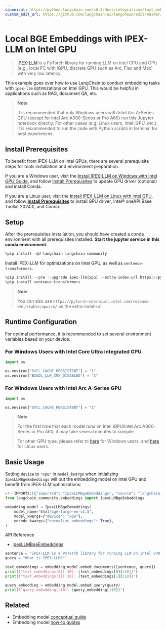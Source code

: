 ```yaml
---
canonical: https://python.langchain.com/v0.2/docs/integrations/text_embedding/ipex_llm_gpu/
custom_edit_url: https://github.com/langchain-ai/langchain/edit/master/docs/docs/integrations/text_embedding/ipex_llm_gpu.ipynb
---
```


# Local BGE Embeddings with IPEX-LLM on Intel GPU

> [IPEX-LLM](https://github.com/intel-analytics/ipex-llm) is a PyTorch library for running LLM on Intel CPU and GPU (e.g., local PC with iGPU, discrete GPU such as Arc, Flex and Max) with very low latency.

This example goes over how to use LangChain to conduct embedding tasks with `ipex-llm` optimizations on Intel GPU. This would be helpful in applications such as RAG, document QA, etc.

> **Note**
> 
> It is recommended that only Windows users with Intel Arc A-Series GPU (except for Intel Arc A300-Series or Pro A60) run this Jupyter notebook directly. For other cases (e.g. Linux users, Intel iGPU, etc.), it is recommended to run the code with Python scripts in terminal for best experiences.

## Install Prerequisites
To benefit from IPEX-LLM on Intel GPUs, there are several prerequisite steps for tools installation and environment preparation.

If you are a Windows user, visit the [Install IPEX-LLM on Windows with Intel GPU Guide](https://ipex-llm.readthedocs.io/en/latest/doc/LLM/Quickstart/install_windows_gpu.html), and follow [Install Prerequisites](https://ipex-llm.readthedocs.io/en/latest/doc/LLM/Quickstart/install_windows_gpu.html#install-prerequisites) to update GPU driver (optional) and install Conda.

If you are a Linux user, visit the [Install IPEX-LLM on Linux with Intel GPU](https://ipex-llm.readthedocs.io/en/latest/doc/LLM/Quickstart/install_linux_gpu.html), and follow [**Install Prerequisites**](https://ipex-llm.readthedocs.io/en/latest/doc/LLM/Quickstart/install_linux_gpu.html#install-prerequisites) to install GPU driver, Intel® oneAPI Base Toolkit 2024.0, and Conda.

## Setup

After the prerequisites installation, you should have created a conda environment with all prerequisites installed. **Start the jupyter service in this conda environment**:

```python
%pip install -qU langchain langchain-community
```

Install IPEX-LLM for optimizations on Intel GPU, as well as `sentence-transformers`.

```python
%pip install --pre --upgrade ipex-llm[xpu] --extra-index-url https://pytorch-extension.intel.com/release-whl/stable/xpu/us/
%pip install sentence-transformers
```

> **Note**
> 
> You can also use `https://pytorch-extension.intel.com/release-whl/stable/xpu/cn/` as the extra-indel-url.

## Runtime Configuration

For optimal performance, it is recommended to set several environment variables based on your device:

### For Windows Users with Intel Core Ultra integrated GPU

```python
import os

os.environ["SYCL_CACHE_PERSISTENT"] = "1"
os.environ["BIGDL_LLM_XMX_DISABLED"] = "1"
```

### For Windows Users with Intel Arc A-Series GPU

```python
import os

os.environ["SYCL_CACHE_PERSISTENT"] = "1"
```

> **Note**
> 
> For the first time that each model runs on Intel iGPU/Intel Arc A300-Series or Pro A60, it may take several minutes to compile.
> 
> For other GPU type, please refer to [here](https://ipex-llm.readthedocs.io/en/latest/doc/LLM/Overview/install_gpu.html#runtime-configuration) for Windows users, and  [here](https://ipex-llm.readthedocs.io/en/latest/doc/LLM/Overview/install_gpu.html#id5) for Linux users.

## Basic Usage

Setting `device` to `"xpu"` in `model_kwargs` when initializing `IpexLLMBgeEmbeddings` will put the embedding model on Intel GPU and benefit from IPEX-LLM optimizations:

```python
<!--IMPORTS:[{"imported": "IpexLLMBgeEmbeddings", "source": "langchain_community.embeddings", "docs": "https://api.python.langchain.com/en/latest/embeddings/langchain_community.embeddings.ipex_llm.IpexLLMBgeEmbeddings.html", "title": "Local BGE Embeddings with IPEX-LLM on Intel GPU"}]-->
from langchain_community.embeddings import IpexLLMBgeEmbeddings

embedding_model = IpexLLMBgeEmbeddings(
    model_name="BAAI/bge-large-en-v1.5",
    model_kwargs={"device": "xpu"},
    encode_kwargs={"normalize_embeddings": True},
)
```

API Reference
- [IpexLLMBgeEmbeddings](https://api.python.langchain.com/en/latest/embeddings/langchain_community.embeddings.ipex_llm.IpexLLMBgeEmbeddings.html)

```python
sentence = "IPEX-LLM is a PyTorch library for running LLM on Intel CPU and GPU (e.g., local PC with iGPU, discrete GPU such as Arc, Flex and Max) with very low latency."
query = "What is IPEX-LLM?"

text_embeddings = embedding_model.embed_documents([sentence, query])
print(f"text_embeddings[0][:10]: {text_embeddings[0][:10]}")
print(f"text_embeddings[1][:10]: {text_embeddings[1][:10]}")

query_embedding = embedding_model.embed_query(query)
print(f"query_embedding[:10]: {query_embedding[:10]}")
```

## Related

- Embedding model [conceptual guide](/docs/concepts/#embedding-models)
- Embedding model [how-to guides](/docs/how_to/#embedding-models)